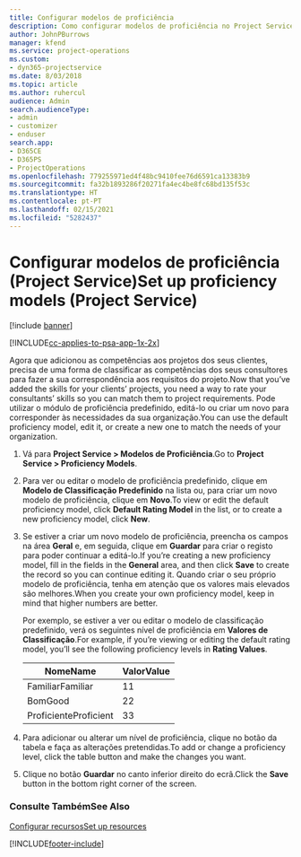 ```yaml
---
title: Configurar modelos de proficiência
description: Como configurar modelos de proficiência no Project Service
author: JohnPBurrows
manager: kfend
ms.service: project-operations
ms.custom:
- dyn365-projectservice
ms.date: 8/03/2018
ms.topic: article
ms.author: ruhercul
audience: Admin
search.audienceType:
- admin
- customizer
- enduser
search.app:
- D365CE
- D365PS
- ProjectOperations
ms.openlocfilehash: 779255971ed4f48bc9410fee76d6591ca13383b9
ms.sourcegitcommit: fa32b1893286f20271fa4ec4be8fc68bd135f53c
ms.translationtype: HT
ms.contentlocale: pt-PT
ms.lasthandoff: 02/15/2021
ms.locfileid: "5282437"
---
```

# <a name="set-up-proficiency-models-project-service"></a><span data-ttu-id="3cf4d-103">Configurar modelos de proficiência (Project Service)</span><span class="sxs-lookup"><span data-stu-id="3cf4d-103">Set up proficiency models (Project Service)</span></span>

[!include [banner](../includes/psa-now-project-operations.md)]

[!INCLUDE[cc-applies-to-psa-app-1x-2x](../includes/cc-applies-to-psa-app-1x-2x.md)]

<span data-ttu-id="3cf4d-104">Agora que adicionou as competências aos projetos dos seus clientes, precisa de uma forma de classificar as competências dos seus consultores para fazer a sua correspondência aos requisitos do projeto.</span><span class="sxs-lookup"><span data-stu-id="3cf4d-104">Now that you’ve added the skills for your clients’ projects, you need a way to rate your consultants’ skills so you can match them to project requirements.</span></span> <span data-ttu-id="3cf4d-105">Pode utilizar o módulo de proficiência predefinido, editá-lo ou criar um novo para corresponder às necessidades da sua organização.</span><span class="sxs-lookup"><span data-stu-id="3cf4d-105">You can use the default proficiency model, edit it, or create a new one to match the needs of your organization.</span></span>  
  
1.  <span data-ttu-id="3cf4d-106">Vá para **Project Service > Modelos de Proficiência**.</span><span class="sxs-lookup"><span data-stu-id="3cf4d-106">Go to **Project Service > Proficiency Models**.</span></span>  
  
2.  <span data-ttu-id="3cf4d-107">Para ver ou editar o modelo de proficiência predefinido, clique em **Modelo de Classificação Predefinido** na lista ou, para criar um novo modelo de proficiência, clique em **Novo**.</span><span class="sxs-lookup"><span data-stu-id="3cf4d-107">To view or edit the default proficiency model, click **Default Rating Model** in the list, or to create a new proficiency model, click **New**.</span></span>  
  
3.  <span data-ttu-id="3cf4d-108">Se estiver a criar um novo modelo de proficiência, preencha os campos na área **Geral** e, em seguida, clique em **Guardar** para criar o registo para poder continuar a editá-lo.</span><span class="sxs-lookup"><span data-stu-id="3cf4d-108">If you’re creating a new proficiency model, fill in the fields in the **General** area, and then click **Save** to create the record so you can continue editing it.</span></span> <span data-ttu-id="3cf4d-109">Quando criar o seu próprio modelo de proficiência, tenha em atenção que os valores mais elevados são melhores.</span><span class="sxs-lookup"><span data-stu-id="3cf4d-109">When you create your own proficiency model, keep in mind that higher numbers are better.</span></span>  
  
     <span data-ttu-id="3cf4d-110">Por exemplo, se estiver a ver ou editar o modelo de classificação predefinido, verá os seguintes nível de proficiência em **Valores de Classificação**.</span><span class="sxs-lookup"><span data-stu-id="3cf4d-110">For example, if you’re viewing or editing the default rating model, you’ll see the following proficiency levels in **Rating Values**.</span></span>  
  
    |<span data-ttu-id="3cf4d-111">Nome</span><span class="sxs-lookup"><span data-stu-id="3cf4d-111">Name</span></span>|<span data-ttu-id="3cf4d-112">Valor</span><span class="sxs-lookup"><span data-stu-id="3cf4d-112">Value</span></span>|  
    |----------|-----------|  
    |<span data-ttu-id="3cf4d-113">Familiar</span><span class="sxs-lookup"><span data-stu-id="3cf4d-113">Familiar</span></span>|<span data-ttu-id="3cf4d-114">1</span><span class="sxs-lookup"><span data-stu-id="3cf4d-114">1</span></span>|  
    |<span data-ttu-id="3cf4d-115">Bom</span><span class="sxs-lookup"><span data-stu-id="3cf4d-115">Good</span></span>|<span data-ttu-id="3cf4d-116">2</span><span class="sxs-lookup"><span data-stu-id="3cf4d-116">2</span></span>|  
    |<span data-ttu-id="3cf4d-117">Proficiente</span><span class="sxs-lookup"><span data-stu-id="3cf4d-117">Proficient</span></span>|<span data-ttu-id="3cf4d-118">3</span><span class="sxs-lookup"><span data-stu-id="3cf4d-118">3</span></span>|  
  
4.  <span data-ttu-id="3cf4d-119">Para adicionar ou alterar um nível de proficiência, clique no botão da tabela e faça as alterações pretendidas.</span><span class="sxs-lookup"><span data-stu-id="3cf4d-119">To add or change a proficiency level, click the table button and make the changes you want.</span></span>  
  
5.  <span data-ttu-id="3cf4d-120">Clique no botão **Guardar** no canto inferior direito do ecrã.</span><span class="sxs-lookup"><span data-stu-id="3cf4d-120">Click the **Save** button in the bottom right corner of the screen.</span></span>  
  
### <a name="see-also"></a><span data-ttu-id="3cf4d-121">Consulte Também</span><span class="sxs-lookup"><span data-stu-id="3cf4d-121">See Also</span></span>  
 [<span data-ttu-id="3cf4d-122">Configurar recursos</span><span class="sxs-lookup"><span data-stu-id="3cf4d-122">Set up resources</span></span>](../psa/set-up-resources.md)


[!INCLUDE[footer-include](../includes/footer-banner.md)]
